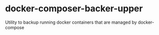 # docker-composer-backer-upper
Utility to backup running docker containers that are managed by docker-compose
